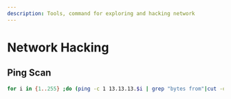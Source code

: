 ```yaml
---
description: Tools, command for exploring and hacking network
---
```


# Network Hacking

## Ping Scan

```bash
for i in {1..255} ;do (ping -c 1 13.13.13.$i | grep "bytes from"|cut -d ' ' -f4|tr -d ':' &);done
```
